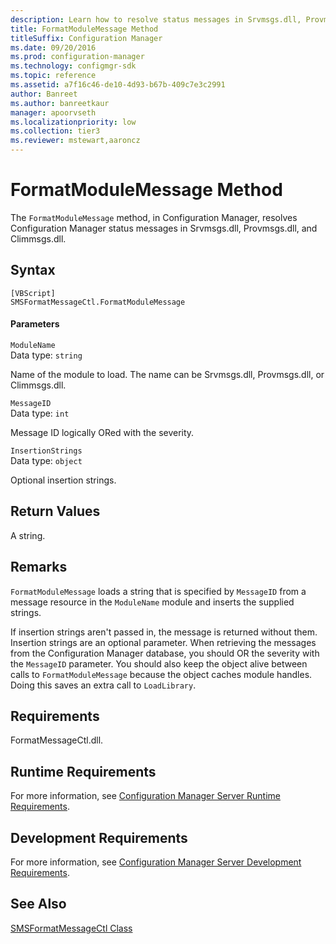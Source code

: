 ```yaml
---
description: Learn how to resolve status messages in Srvmsgs.dll, Provmsgs.dd, and Climmsgs.dll using FormatModuleMessage method.
title: FormatModuleMessage Method
titleSuffix: Configuration Manager
ms.date: 09/20/2016
ms.prod: configuration-manager
ms.technology: configmgr-sdk
ms.topic: reference
ms.assetid: a7f16c46-de10-4d93-b67b-409c7e3c2991
author: Banreet
ms.author: banreetkaur
manager: apoorvseth
ms.localizationpriority: low
ms.collection: tier3
ms.reviewer: mstewart,aaroncz 
---
```

# FormatModuleMessage Method
The `FormatModuleMessage` method, in Configuration Manager, resolves Configuration Manager status messages in Srvmsgs.dll, Provmsgs.dll, and Climmsgs.dll.  

## Syntax  

```  
[VBScript]  
SMSFormatMessageCtl.FormatModuleMessage  
```  

#### Parameters  
 `ModuleName`  
 Data type: `string`  

 Name of the module to load. The name can be Srvmsgs.dll, Provmsgs.dll, or Climmsgs.dll.  

 `MessageID`  
 Data type: `int`  

 Message ID logically ORed with the severity.  

 `InsertionStrings`  
 Data type: `object`  

 Optional insertion strings.  

## Return Values  
 A string.  

## Remarks  
 `FormatModuleMessage` loads a string that is specified by `MessageID` from a message resource in the `ModuleName` module and inserts the supplied strings.  

 If insertion strings aren't passed in, the message is returned without them. Insertion strings are an optional parameter. When retrieving the messages from the Configuration Manager database, you should OR the severity with the `MessageID` parameter. You should also keep the object alive between calls to `FormatModuleMessage` because the object caches module handles. Doing this saves an extra call to `LoadLibrary`.  

## Requirements  
 FormatMessageCtl.dll.  

## Runtime Requirements  
 For more information, see [Configuration Manager Server Runtime Requirements](../../../../../develop/core/reqs/server-runtime-requirements.md).  

## Development Requirements  
 For more information, see [Configuration Manager Server Development Requirements](../../../../../develop/core/reqs/server-development-requirements.md).  

## See Also  
 [SMSFormatMessageCtl Class](../../../../../develop/reference/core/servers/manage/smsformatmessagectl-class.md)
